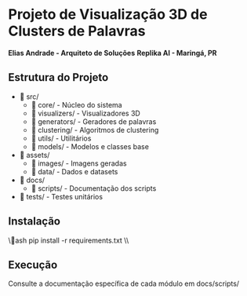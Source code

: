 # Projeto de Visualização 3D de Clusters de Palavras

**Elias Andrade - Arquiteto de Soluções**
**Replika AI - Maringá, PR**

## Estrutura do Projeto

- 📁 src/
  - 📁 core/         - Núcleo do sistema
  - 📁 visualizers/  - Visualizadores 3D
  - 📁 generators/   - Geradores de palavras
  - 📁 clustering/   - Algoritmos de clustering
  - 📁 utils/        - Utilitários
  - 📁 models/       - Modelos e classes base
- 📁 assets/
  - 📁 images/       - Imagens geradas
  - 📁 data/         - Dados e datasets
- 📁 docs/
  - 📁 scripts/      - Documentação dos scripts
- 📁 tests/          - Testes unitários

## Instalação

\\\ash
pip install -r requirements.txt
\\\

## Execução

Consulte a documentação específica de cada módulo em docs/scripts/
